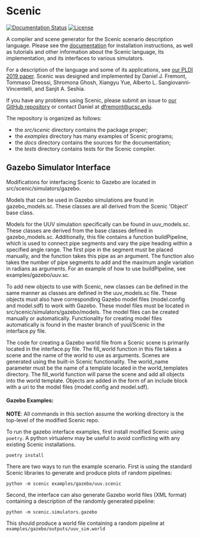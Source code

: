 # Scenic

[![Documentation Status](https://readthedocs.org/projects/scenic-lang/badge/?version=latest)](https://scenic-lang.readthedocs.io/en/latest/?badge=latest)
[![License](https://img.shields.io/badge/License-BSD%203--Clause-blue.svg)](https://opensource.org/licenses/BSD-3-Clause)

A compiler and scene generator for the Scenic scenario description language.
Please see the [documentation](https://scenic-lang.readthedocs.io/) for installation instructions, as well as tutorials and other information about the Scenic language, its implementation, and its interfaces to various simulators.

For a description of the language and some of its applications, see [our PLDI 2019 paper](https://arxiv.org/abs/1809.09310).
Scenic was designed and implemented by Daniel J. Fremont, Tommaso Dreossi, Shromona Ghosh, Xiangyu Yue, Alberto L. Sangiovanni-Vincentelli, and Sanjit A. Seshia.

If you have any problems using Scenic, please submit an issue to [our GitHub repository](https://github.com/BerkeleyLearnVerify/Scenic) or contact Daniel at <dfremont@ucsc.edu>.

The repository is organized as follows:

* the _src/scenic_ directory contains the package proper;
* the _examples_ directory has many examples of Scenic programs;
* the _docs_ directory contains the sources for the documentation;
* the _tests_ directory contains tests for the Scenic compiler.


## Gazebo Simulator Interface

Modifications for interfacing Scenic to Gazebo are located in src/scenic/simulators/gazebo. 

Models that can be used in Gazebo simulations are found in gazebo_models.sc. These classes are all derived from the Scenic 'Object' base class. 

Models for the UUV simulation specifically can be found in uuv_models.sc. These classes are derived from the base classes defined in gazebo_models.sc. Additionally, this file contains 
a function buildPipeline, which is used to connect pipe segments and vary the pipe heading within a specified angle range. The first pipe in the segment must be placed manually, and the function 
takes this pipe as an argument. The function also takes the number of pipe segments to add and the maximum angle variation in radians as arguments. For an example of how to use buildPipeline, see
examples/gazebo/uuv.sc. 

To add new objects to use with Scenic, new classes can be defined in the same manner as classes are defined in the uuv_models.sc file. These objects must also have corresponding Gazebo model 
files (model.config and model.sdf) to work with Gazebo. These model files must be located in src/scenic/simulators/gazebo/models. The model files can be created manually or automatically. 
Functionality for creating model files automatically is found in the master branch of yuul/Scenic in the interface.py file. 

The code for creating a Gazebo world file from a Scenic scene is primarily located in the interface.py file. The fill_world function in this file takes a scene and the name of the world to use as arguments. 
Scenes are generated using the built-in Scenic functionality. The world_name parameter must be the name of a template located in the world_templates directory. The fill_world function 
will parse the scene and add all objects into the world template. Objects are added in the form of an include block with a uri to the model files (model.config and model.sdf).

#### Gazebo Examples:

**NOTE**: All commands in this section assume the working directory is the top-level of the modified Scenic repo. 

To run the gazebo interface examples, first install modified Scenic using `poetry`.
A python virtualenv may be useful to avoid conflicting with any existing Scenic installations.

```
poetry install
```

There are two ways to run the example scenario. 
First is using the standard Scenic libraries to generate and produce plots of random pipelines:

```
python -m scenic examples/gazebo/uuv.scenic
```  

Second, the interface can also generate Gazebo world files (XML format) containing a description of the randomly generated pipeline:

```
python -m scenic.simulators.gazebo
```

This should produce a world file containing a random pipeline at `examples/gazebo/outputs/uuv_sim.world`

